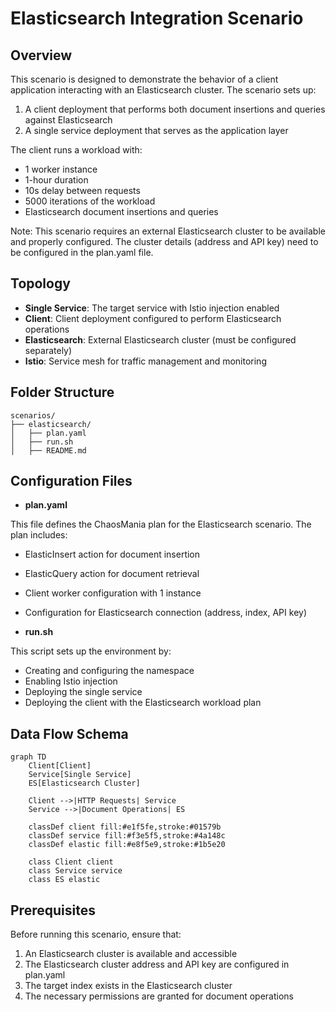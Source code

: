 # Elasticsearch Integration Scenario

## Overview

This scenario is designed to demonstrate the behavior of a client application interacting with an Elasticsearch cluster. The scenario sets up:

1. A client deployment that performs both document insertions and queries against Elasticsearch
2. A single service deployment that serves as the application layer

The client runs a workload with:
- 1 worker instance
- 1-hour duration
- 10s delay between requests
- 5000 iterations of the workload
- Elasticsearch document insertions and queries

Note: This scenario requires an external Elasticsearch cluster to be available and properly configured. The cluster details (address and API key) need to be configured in the plan.yaml file.

## Topology

- **Single Service**: The target service with Istio injection enabled
- **Client**: Client deployment configured to perform Elasticsearch operations
- **Elasticsearch**: External Elasticsearch cluster (must be configured separately)
- **Istio**: Service mesh for traffic management and monitoring

## Folder Structure

```plaintext
scenarios/
├── elasticsearch/
│   ├── plan.yaml
│   ├── run.sh
│   ├── README.md
```

## Configuration Files

- **plan.yaml**

This file defines the ChaosMania plan for the Elasticsearch scenario. The plan includes:
- ElasticInsert action for document insertion
- ElasticQuery action for document retrieval
- Client worker configuration with 1 instance
- Configuration for Elasticsearch connection (address, index, API key)

- **run.sh**

This script sets up the environment by:
- Creating and configuring the namespace
- Enabling Istio injection
- Deploying the single service
- Deploying the client with the Elasticsearch workload plan

## Data Flow Schema

```mermaid
graph TD
    Client[Client]
    Service[Single Service]
    ES[Elasticsearch Cluster]

    Client -->|HTTP Requests| Service
    Service -->|Document Operations| ES

    classDef client fill:#e1f5fe,stroke:#01579b
    classDef service fill:#f3e5f5,stroke:#4a148c
    classDef elastic fill:#e8f5e9,stroke:#1b5e20

    class Client client
    class Service service
    class ES elastic
```

## Prerequisites

Before running this scenario, ensure that:
1. An Elasticsearch cluster is available and accessible
2. The Elasticsearch cluster address and API key are configured in plan.yaml
3. The target index exists in the Elasticsearch cluster
4. The necessary permissions are granted for document operations
